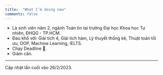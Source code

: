 ```yaml
---
title:  "What I’m doing now"
comments: false
---
```


- Là sinh viên năm 2, ngành Toán tin tại trường Đại học Khoa học Tự nhiên, ĐHQG - TP.HCM.
- Đau khổ với: Giải tích 4, Giải tích hàm, Lý thuyết thống kê, Thuật toán tối ưu, OOP, Machine Learning, IELTS.
- Chạy Deadline 🥲.
- Giảm cân.

---

Cập nhật lần cuối vào 26/2/2023.
